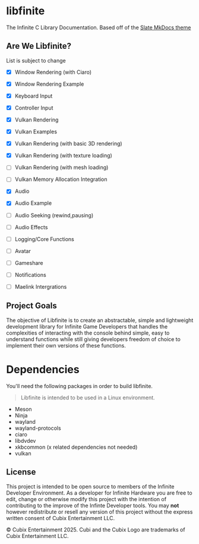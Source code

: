 # libfinite
The Infinite C Library Documentation. Based off of the [Slate MkDocs theme](https://github.com/mkdocs/mkdocs-bootswatch)

## Are We Libfinite?
List is subject to change

- [x] Window Rendering (with Ciaro)
- [x] Window Rendering Example
- [x] Keyboard Input
- [x] Controller Input
- [x] Vulkan Rendering
- [x] Vulkan Examples
- [x] Vulkan Rendering (with basic 3D rendering)
- [x] Vulkan Rendering (with texture loading)
- [ ] Vulkan Rendering (with mesh loading)
- [ ] Vulkan Memory Allocation Integration
- [x] Audio
- [x] Audio Example
- [ ] Audio Seeking (rewind,pausing)
- [ ] Audio Effects
- [ ] Logging/Core Functions
- [ ] Avatar
- [ ] Gameshare
- [ ] Notifications
- [ ] Maelink Intergrations
  

## Project Goals
The objective of Libfinite is to create an abstractable, simple and lightweight development library for Infinite Game Developers that handles the complexities of interacting with the console behind simple, easy to understand functions while still giving developers freedom of choice to implement their own versions of these functions.

# Dependencies
You'll need the following packages in order to build libfinite.
> Libfinite is intended to be used in a Linux environment.

- Meson
- Ninja
- wayland
- wayland-protocols
- ciaro
- libdvdev
- xkbcommon (x related dependencies not needed)
- vulkan


## License
This project is intended to be open source to members of the Infinite Developer Environment. As a developer for Infinite Hardware you are free to edit, change or otherwise modify this project with the intention of contributing to the improve of the Infinte Developer tools. You may **not** however redistribute or resell any version of this project without the express written consent of Cubix Entertainment LLC.

© Cubix Entertainment 2025. Cubi and the Cubix Logo are trademarks of Cubix Entertainment LLC.